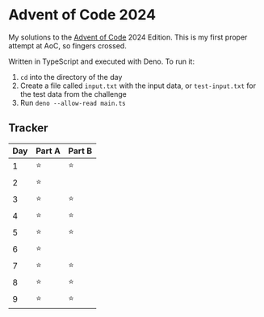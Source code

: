 # Advent of Code 2024

My solutions to the [Advent of Code](https://adventofcode.com) 2024 Edition.
This is my first proper attempt at AoC, so fingers crossed.

Written in TypeScript and executed with Deno. To run it:

1. `cd` into the directory of the day
2. Create a file called `input.txt` with the input data, or `test-input.txt` for
   the test data from the challenge
3. Run `deno --allow-read main.ts`

## Tracker

| Day | Part A | Part B |
| --- | ------ | ------ |
| 1   | ⭐     | ⭐     |
| 2   | ⭐     |        |
| 3   | ⭐     | ⭐     |
| 4   | ⭐     | ⭐     |
| 5   | ⭐     | ⭐     |
| 6   | ⭐     |        |
| 7   | ⭐     | ⭐     |
| 8   | ⭐     | ⭐     |
| 9   | ⭐     | ⭐     |
